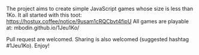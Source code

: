 The project aims to create simple JavaScript games whose size is less than 1Ko.
It all started with this toot: https://hostux.coffee/notice/9usam1cRQCbvt4fipU
All games are playable at: mbodin.github.io/1Jeu1Ko/

Pull request are welcomed.
Sharing is also welcomed (suggested hashtag #1Jeu1Ko).
Enjoy!
